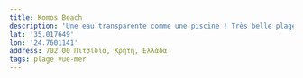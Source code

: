 ```yaml
---
title: Komos Beach
description: 'Une eau transparente comme une piscine ! Très belle plage '
lat: '35.017649'
lon: '24.7601141'
address: 702 00 Πιτσίδια, Κρήτη, Ελλάδα
tags: plage vue-mer
---
```

